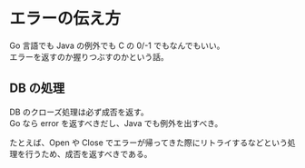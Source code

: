 # エラーの伝え方

Go 言語でも Java の例外でも C の 0/-1 でもなんでもいい。  
エラーを返すのか握りつぶすのかという話。

## DB の処理

DB のクローズ処理は必ず成否を返す。  
Go なら error を返すべきだし、Java でも例外を出すべき。

たとえば、Open や Close でエラーが帰ってきた際にリトライするなどという処理を行うため、成否を返すべきである。
